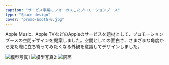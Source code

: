 ```yaml
---
caption: "サービス事業にフォーカスしたプロモーションブース"
type: "Space design"
cover: "promo-booth-0.jpg"
---
```


Apple Music、Apple TVなどのAppleのサービスを題材として、プロモーションブースの空間デザインを提案しました。空間としての面白さ、さまざまな角度から見た際に立ち寄ってみたくなる外観を意識してデザインしました。

![模型写真1](/images/promo-booth-1.jpg)
![模型写真2](/images/promo-booth-2.jpg)
![図面](/images/promo-booth-3.png)
